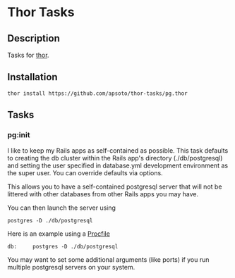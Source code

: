 # Thor Tasks

## Description
Tasks for [thor](https://github.com/wycats/thor).

## Installation
    thor install https://github.com/apsoto/thor-tasks/pg.thor

## Tasks

### pg:init
I like to keep my Rails apps as self-contained as possible.  This task
defaults to creating the db cluster within the Rails app's directory 
(./db/postgresql) and setting the user specified in database.yml
development environment as the super user.  You can override defaults
via options.

This allows you to have a self-contained postgresql server that will not
be littered with other databases from other Rails apps you may have.

You can then launch the server using

    postgres -D ./db/postgresql

Here is an example using a [Procfile](https://github.com/ddollar/foreman)

    db:     postgres -D ./db/postgresql

You may want to set some additional arguments (like ports) if you run
multiple postgresql servers on your system.
